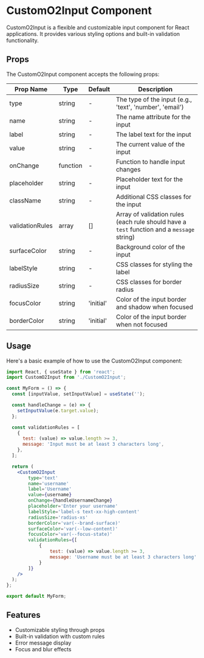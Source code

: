 # CustomO2Input Component

CustomO2Input is a flexible and customizable input component for React applications. It provides various styling options and built-in validation functionality.

## Props

The CustomO2Input component accepts the following props:

| Prop Name | Type | Default | Description |
|-----------|------|---------|-------------|
| type | string | - | The type of the input (e.g., 'text', 'number', 'email') |
| name | string | - | The name attribute for the input |
| label | string | - | The label text for the input |
| value | string | - | The current value of the input |
| onChange | function | - | Function to handle input changes |
| placeholder | string | - | Placeholder text for the input |
| className | string | - | Additional CSS classes for the input |
| validationRules | array | \[\] | Array of validation rules (each rule should have a `test` function and a `message` string) |
| surfaceColor | string | - | Background color of the input |
| labelStyle | string | - | CSS classes for styling the label |
| radiusSize | string | - | CSS classes for border radius |
| focusColor | string | 'initial' | Color of the input border and shadow when focused |
| borderColor | string | 'initial' | Color of the input border when not focused |

## Usage

Here's a basic example of how to use the CustomO2Input component:

```jsx
import React, { useState } from 'react';
import CustomO2Input from './CustomO2Input';

const MyForm = () => {
  const [inputValue, setInputValue] = useState('');

  const handleChange = (e) => {
    setInputValue(e.target.value);
  };

  const validationRules = [
    {
      test: (value) => value.length >= 3,
      message: 'Input must be at least 3 characters long',
    },
  ];

  return (
	<CustomO2Input
		type='text'
		name='username'
		label='Username'
		value={username}
		onChange={handleUsernameChange}
		placeholder='Enter your username'
		labelStyle='label-s text-xx-high-content'
		radiusSize='radius-xs'
		borderColor='var(--brand-surface)'
		surfaceColor='var(--low-content)'
		focusColor='var(--focus-state)'
		validationRules={[
			{
				test: (value) => value.length >= 3,
				message: 'Username must be at least 3 characters long'
			}
		]}
	/>
  );
};

export default MyForm;
```

## Features

- Customizable styling through props
- Built-in validation with custom rules
- Error message display
- Focus and blur effects

